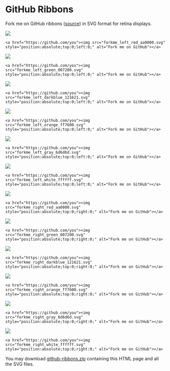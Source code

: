 # GitHub Ribbons

Fork me on GitHub ribbons (<a href="https://github.blog/2008-12-19-github-ribbons/">source</a>) in SVG format for retina displays.

<img src="images/forkme_left_red_aa0000.svg">

    <a href="https://github.com/you"><img src="forkme_left_red_aa0000.svg"
    style="position:absolute;top:0;left:0;" alt="Fork me on GitHub"></a>
 
<img src="images/forkme_left_green_007200.svg">

    <a href="https://github.com/you"><img src="forkme_left_green_007200.svg"
    style="position:absolute;top:0;left:0;" alt="Fork me on GitHub"></a>

<img src="images/forkme_left_darkblue_121621.svg">

    <a href="https://github.com/you"><img src="forkme_left_darkblue_121621.svg"
    style="position:absolute;top:0;left:0;" alt="Fork me on GitHub"></a>

<img src="images/forkme_left_orange_ff7600.svg">

    <a href="https://github.com/you"><img src="forkme_left_orange_ff7600.svg"
    style="position:absolute;top:0;left:0;" alt="Fork me on GitHub"></a>

<img src="images/forkme_left_gray_6d6d6d.svg">

    <a href="https://github.com/you"><img src="forkme_left_gray_6d6d6d.svg"
    style="position:absolute;top:0;left:0;" alt="Fork me on GitHub"></a>

<img src="images/forkme_left_white_ffffff.svg">

    <a href="https://github.com/you"><img src="forkme_left_white_ffffff.svg"
    style="position:absolute;top:0;left:0;" alt="Fork me on GitHub"></a>

<img src="images/forkme_right_red_aa0000.svg">

    <a href="https://github.com/you"><img src="forkme_right_red_aa0000.svg"
    style="position:absolute;top:0;right:0;" alt="Fork me on GitHub"></a>
 
<img src="images/forkme_right_green_007200.svg">

    <a href="https://github.com/you"><img src="forkme_right_green_007200.svg"
    style="position:absolute;top:0;right:0;" alt="Fork me on GitHub"></a>

<img src="images/forkme_right_darkblue_121621.svg">

    <a href="https://github.com/you"><img src="forkme_right_darkblue_121621.svg"
    style="position:absolute;top:0;right:0;" alt="Fork me on GitHub"></a>

<img src="images/forkme_right_orange_ff7600.svg">

    <a href="https://github.com/you"><img src="forkme_right_orange_ff7600.svg"
    style="position:absolute;top:0;right:0;" alt="Fork me on GitHub"></a>

<img src="images/forkme_right_gray_6d6d6d.svg">

    <a href="https://github.com/you"><img src="forkme_right_gray_6d6d6d.svg"
    style="position:absolute;top:0;right:0;" alt="Fork me on GitHub"></a>

<img src="images/forkme_right_white_ffffff.svg">

    <a href="https://github.com/you"><img src="forkme_right_white_ffffff.svg"
    style="position:absolute;top:0;right:0;" alt="Fork me on GitHub"></a>

You may download [github-ribbons.zip](https://tqdev.com/github-ribbons/github-ribbons.zip) containing this HTML page and all the SVG files.
